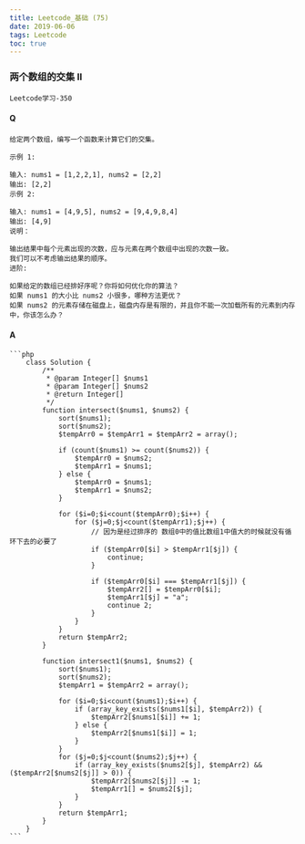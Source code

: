 ```yaml
---
title: Leetcode_基础 (75)
date: 2019-06-06
tags: Leetcode
toc: true
---
```


### 两个数组的交集 II
    Leetcode学习-350

<!-- more -->

#### Q
    给定两个数组，编写一个函数来计算它们的交集。

    示例 1:

    输入: nums1 = [1,2,2,1], nums2 = [2,2]
    输出: [2,2]
    示例 2:

    输入: nums1 = [4,9,5], nums2 = [9,4,9,8,4]
    输出: [4,9]
    说明：

    输出结果中每个元素出现的次数，应与元素在两个数组中出现的次数一致。
    我们可以不考虑输出结果的顺序。
    进阶:

    如果给定的数组已经排好序呢？你将如何优化你的算法？
    如果 nums1 的大小比 nums2 小很多，哪种方法更优？
    如果 nums2 的元素存储在磁盘上，磁盘内存是有限的，并且你不能一次加载所有的元素到内存中，你该怎么办？

#### A
    ```php
        class Solution {
            /**
             * @param Integer[] $nums1
             * @param Integer[] $nums2
             * @return Integer[]
             */
            function intersect($nums1, $nums2) {
                sort($nums1);
                sort($nums2);
                $tempArr0 = $tempArr1 = $tempArr2 = array();
                
                if (count($nums1) >= count($nums2)) {
                    $tempArr0 = $nums2;
                    $tempArr1 = $nums1;
                } else {
                    $tempArr0 = $nums1;
                    $tempArr1 = $nums2;
                }
                
                for ($i=0;$i<count($tempArr0);$i++) {
                    for ($j=0;$j<count($tempArr1);$j++) {
                        // 因为是经过排序的 数组0中的值比数组1中值大的时候就没有循环下去的必要了
                        if ($tempArr0[$i] > $tempArr1[$j]) {
                            continue;
                        }
                        
                        if ($tempArr0[$i] === $tempArr1[$j]) {
                            $tempArr2[] = $tempArr0[$i];
                            $tempArr1[$j] = "a";
                            continue 2;
                        }
                    }
                }
                return $tempArr2;
            }

            function intersect1($nums1, $nums2) {
                sort($nums1);
                sort($nums2);
                $tempArr1 = $tempArr2 = array();
                
                for ($i=0;$i<count($nums1);$i++) {
                    if (array_key_exists($nums1[$i], $tempArr2)) {
                        $tempArr2[$nums1[$i]] += 1;
                    } else {
                        $tempArr2[$nums1[$i]] = 1;
                    }
                }
                for ($j=0;$j<count($nums2);$j++) {
                    if (array_key_exists($nums2[$j], $tempArr2) && ($tempArr2[$nums2[$j]] > 0)) {
                        $tempArr2[$nums2[$j]] -= 1;
                        $tempArr1[] = $nums2[$j];
                    }
                }
                return $tempArr1;
            }
        }
    ```

